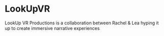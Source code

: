 # LookUpVR
LookUp VR Productions is a collaboration between Rachel &amp; Lea hyping it up to create immersive narrative experiences
